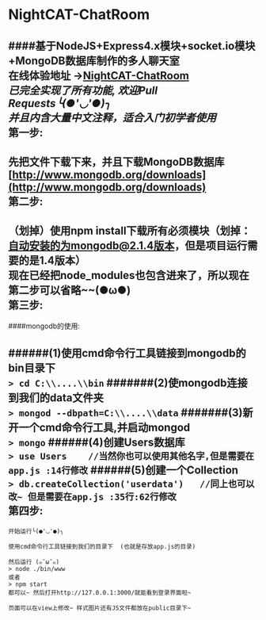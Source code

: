 # NightCAT-ChatRoom

####基于NodeJS+Express4.x模块+socket.io模块+MongoDB数据库制作的多人聊天室<br>
**在线体验地址 →[NightCAT-ChatRoom](http://nightcatsama.com/login)**
<br>
*已完全实现了所有功能, 欢迎Pull Requests╰(●'◡'●)╮*
<br>
*并且内含大量中文注释，适合入门初学者使用*
<br>
第一步:
-----
先把文件下载下来，并且下载MongoDB数据库 [http://www.mongodb.org/downloads](http://www.mongodb.org/downloads)
<br>
第二步:
------
（划掉）使用npm install下载所有必须模块（划掉：自动安装的为mongodb@2.1.4版本，但是项目运行需要的是1.4版本）<br>
**现在已经把node_modules也包含进来了，所以现在第二步可以省略~~(●ω●)**
<br>
第三步:
-----
####mongodb的使用:<br>

######(1)使用cmd命令行工具链接到mongodb的bin目录下<br>
`> cd C:\\....\\bin`
#######(2)使mongodb连接到我们的data文件夹<br>
`> mongod --dbpath=C:\\....\\data`
#######(3)新开一个cmd命令行工具,并启动mongod <br>
`> mongo`
######(4)创建Users数据库<br>
`> use Users    //当然你也可以使用其他名字,但是需要在app.js :14行修改`
######(5)创建一个Collection<br>
`> db.createCollection('userdata')   //同上也可以改~ 但是需要在app.js :35行:62行修改`
<br>
第四步:
-------
    开始运行╰(●'◡'●)╮
    
    使用cmd命令行工具链接到我们的目录下  (也就是存放app.js的目录)
    
    然后运行 (๑¯ω¯๑)
    > node ./bin/www
    或者
    > npm start
    都可以~ 然后打开http://127.0.0.1:3000/就能看到登录界面啦~
    
    页面可以在view上修改~ 样式图片还有JS文件都放在public目录下~
    
